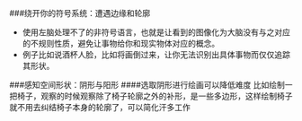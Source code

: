 ###绕开你的符号系统：遭遇边缘和轮廓
+ 使用左脑处理不了的非符号语言，也就是让看到的图像化为大脑没有与之对应的不规则性质，避免让事物给你和现实物体对应的概念。
+ 例子比如说酒杯人脸，比如将画倒过来，让你无法识别出具体事物而仅仅追踪其形状。

###感知空间形状：阴形与阳形
####选取阴形进行绘画可以降低难度
比如绘制一把椅子，观察的时候观察除了椅子轮廓之外的补形，是一些多边形，这样绘制椅子就不用去纠结椅子本身的轮廓了，可以简化汗多工作
